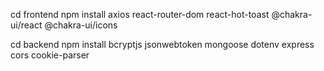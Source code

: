 cd frontend
npm install axios react-router-dom react-hot-toast @chakra-ui/react @chakra-ui/icons

cd backend
npm install bcryptjs jsonwebtoken mongoose dotenv express cors cookie-parser
